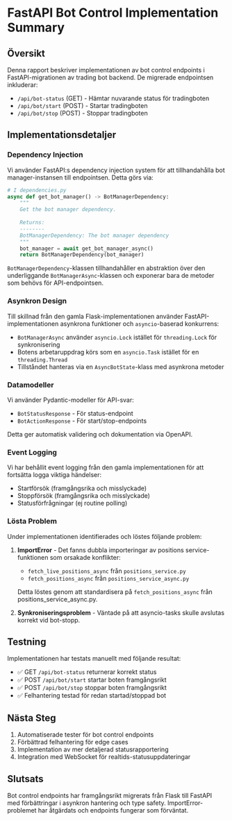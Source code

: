 # FastAPI Bot Control Implementation Summary

## Översikt

Denna rapport beskriver implementationen av bot control endpoints i FastAPI-migrationen av trading bot backend. De migrerade endpointsen inkluderar:

- `/api/bot-status` (GET) - Hämtar nuvarande status för tradingboten
- `/api/bot/start` (POST) - Startar tradingboten
- `/api/bot/stop` (POST) - Stoppar tradingboten

## Implementationsdetaljer

### Dependency Injection

Vi använder FastAPI:s dependency injection system för att tillhandahålla bot manager-instansen till endpointsen. Detta görs via:

```python
# I dependencies.py
async def get_bot_manager() -> BotManagerDependency:
    """
    Get the bot manager dependency.
    
    Returns:
    --------
    BotManagerDependency: The bot manager dependency
    """
    bot_manager = await get_bot_manager_async()
    return BotManagerDependency(bot_manager)
```

`BotManagerDependency`-klassen tillhandahåller en abstraktion över den underliggande `BotManagerAsync`-klassen och exponerar bara de metoder som behövs för API-endpointsen.

### Asynkron Design

Till skillnad från den gamla Flask-implementationen använder FastAPI-implementationen asynkrona funktioner och `asyncio`-baserad konkurrens:

- `BotManagerAsync` använder `asyncio.Lock` istället för `threading.Lock` för synkronisering
- Botens arbetaruppdrag körs som en `asyncio.Task` istället för en `threading.Thread`
- Tillståndet hanteras via en `AsyncBotState`-klass med asynkrona metoder

### Datamodeller

Vi använder Pydantic-modeller för API-svar:

- `BotStatusResponse` - För status-endpoint
- `BotActionResponse` - För start/stop-endpoints

Detta ger automatisk validering och dokumentation via OpenAPI.

### Event Logging

Vi har behållit event logging från den gamla implementationen för att fortsätta logga viktiga händelser:

- Startförsök (framgångsrika och misslyckade)
- Stoppförsök (framgångsrika och misslyckade)
- Statusförfrågningar (ej routine polling)

### Lösta Problem

Under implementationen identifierades och löstes följande problem:

1. **ImportError** - Det fanns dubbla importeringar av positions service-funktionen som orsakade konflikter:
   - `fetch_live_positions_async` från `positions_service.py`
   - `fetch_positions_async` från `positions_service_async.py`
   
   Detta löstes genom att standardisera på `fetch_positions_async` från positions_service_async.py.

2. **Synkroniseringsproblem** - Väntade på att asyncio-tasks skulle avslutas korrekt vid bot-stopp.

## Testning

Implementationen har testats manuellt med följande resultat:

- ✅ GET `/api/bot-status` returnerar korrekt status
- ✅ POST `/api/bot/start` startar boten framgångsrikt
- ✅ POST `/api/bot/stop` stoppar boten framgångsrikt
- ✅ Felhantering testad för redan startad/stoppad bot

## Nästa Steg

1. Automatiserade tester för bot control endpoints
2. Förbättrad felhantering för edge cases
3. Implementation av mer detaljerad statusrapportering
4. Integration med WebSocket för realtids-statusuppdateringar

## Slutsats

Bot control endpoints har framgångsrikt migrerats från Flask till FastAPI med förbättringar i asynkron hantering och type safety. ImportError-problemet har åtgärdats och endpoints fungerar som förväntat. 